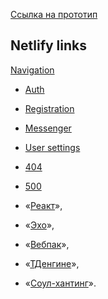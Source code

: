 [Ссылка на прототип](https://www.figma.com/file/jF5fFFzgGOxQeB4CmKWTiE/Chat_external_link?type=design&node-id=1-616&mode=design&t=Q8finenBYKC3XSYR-0)

## Netlify links

[Navigation](https://regal-gelato-ae8ff0.netlify.app/)

- [Auth](https://regal-gelato-ae8ff0.netlify.app/src/pages/auth/auth)
- [Registration](https://regal-gelato-ae8ff0.netlify.app/src/pages/registration/registration)
- [Messenger](https://regal-gelato-ae8ff0.netlify.app/src/pages/chats/chats)
- [User settings](https://regal-gelato-ae8ff0.netlify.app/src/pages/profile/profile)
- [404](https://regal-gelato-ae8ff0.netlify.app/src/pages/404/404)
- [500](https://regal-gelato-ae8ff0.netlify.app/src/pages/500/500)

- «[Реакт](https://github.com/facebook/react)»,
- «[Эхо](https://github.com/labstack/echo)»,
- «[Вебпак](https://github.com/webpack/webpack)»,
- «[ТДенгине](https://github.com/taosdata/TDengine)»,
- «[Соул-хантинг](https://github.com/vladpereskokov/soul-hunting/)».
